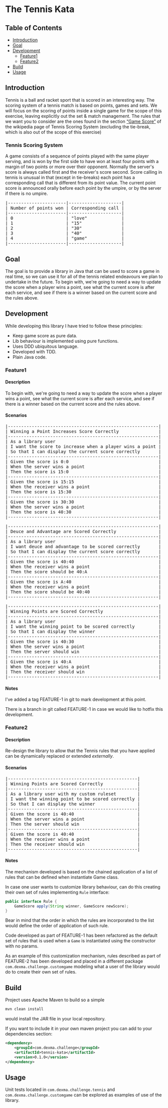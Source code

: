 # The Tennis Kata

## Table of Contents

- [Introduction](#Introduction)
- [Goal](#Goal)
- [Development](#development)
  - [Feature1](#Feature1)
  - [Feature2](#Feature2)
- [Build](#Build)
- [Usage](#Usage)


## Introduction

Tennis is a ball and racket sport that is scored in an interesting way. The scoring system of a tennis match is based on points, games and sets. We will focus on the scoring of points inside a
single game for the scope of this exercise, leaving explicitly out the set & match management.
The rules that we want you to consider are the ones found in the section [“Game Score”](https://en.wikipedia.org/wiki/Tennis_scoring_system#Game_score) of the wikipedia page of Tennis Scoring System (excluding the tie-break, which is also out of the scope of this exercise)

### Tennis Scoring System

A game consists of a sequence of points played with the same player serving, and is won by the first side to have won at least four points with a margin of two points or more over their opponent. Normally the server's score is always called first and the receiver's score second. Score calling in tennis is unusual in that (except in tie-breaks) each point has a corresponding call that is different from its point value. The current point score is announced orally before each point by the umpire, or by the server if there is no umpire.

<pre>
|----------------------|--------------------|
| Number of points won | Corresponding call |
|----------------------|--------------------|
| 0                    | "love"             |
| 1                    | "15"               |
| 2                    | "30"               |
| 3                    | "40"               |
| 4                    | "game"             |
|----------------------|--------------------|
</pre>

## Goal

The goal is to provide a library in Java that can be used to score a game in real time, so we can use it for all of the tennis related endeavours we plan to undertake in the future. 
To begin with, we're going to need a way to update the score when a player wins a point, see what the current score is after each service, and see if there is a winner based on the current score and the rules above.

## Development

While developing this library I have tried to follow these principles:
- Keep game score as pure data.
- Lib behaviour is implemented using pure functions. 
- Uses DDD ubiquitous language.
- Developed with TDD.
- Plain Java code.

### Feature1

#### Description

To begin with, we're going to need a way to update the score when a player wins a point, see what the current score is after
each service, and see if there is a winner based on the current score and the rules above.

#### Scenarios

<pre>
|---------------------------------------------------------|
| Winning a Point Increases Score Correctly               |
|---------------------------------------------------------|
| As a library user                                       |
| I want the score to increase when a player wins a point |
| So that I can display the current score correctly       |
|---------------------------------------------------------|
| Given the score is 0:0                                  |
| When the server wins a point                            |
| Then the score is 15:0                                  |
|---------------------------------------------------------|
| Given the score is 15:15                                |
| When the receiver wins a point                          |
| Then the score is 15:30                                 |
|---------------------------------------------------------|
| Given the score is 30:30                                |
| When the server wins a point                            |
| Then the score is 40:30                                 |
|---------------------------------------------------------|
</pre>

<pre>
|---------------------------------------------------------|
| Deuce and Advantage are Scored Correctly                |
|---------------------------------------------------------|
| As a library user                                       |
| I want deuce and advantage to be scored correctly       |
| So that I can display the current score correctly       |
|---------------------------------------------------------|
| Given the score is 40:40                                |
| When the receiver wins a point                          |
| Then the score should be 40:A                           |
|---------------------------------------------------------|
| Given the score is A:40                                 |
| When the receiver wins a point                          |
| Then the score should be 40:40                          |
|---------------------------------------------------------|
</pre>

<pre>
|---------------------------------------------------------|
| Winning Points are Scored Correctly                     |
|---------------------------------------------------------|
| As a library user                                       |
| I want the winning point to be scored correctly         |
| So that I can display the winner                        |
|---------------------------------------------------------|
| Given the score is 40:30                                |
| When the server wins a point                            |
| Then the server should win                              |
|---------------------------------------------------------|
| Given the score is 40:A                                 |
| When the receiver wins a point                          |
| Then the receiver should win                            |
|---------------------------------------------------------|
</pre>

#### Notes

I've added a tag FEATURE-1 in git to mark development at this point.

There is a branch in git called FEATURE-1 in case we would like to hotfix this development.

### Feature2

#### Description
Re-design the library to allow that the Tennis rules that you have applied can be dynamically replaced or extended *externally*.

#### Scenarios

<pre>
|-------------------------------------------------|
| Winning Points are Scored Correctly             |
|-------------------------------------------------|
| As a library user with my custom ruleset        |
| I want the winning point to be scored correctly |
| So that I can display the winner                |
|-------------------------------------------------|
| Given the score is 40:40                        |
| When the server wins a point                    |
| Then the server should win                      |
|-------------------------------------------------|
| Given the score is 40:40                        |
| When the receiver wins a point                  |
| Then the receiver should win                    |
|-------------------------------------------------|
</pre>

#### Notes
The mechanism developed is based on the chained application of a list of rules that can be defined when instantiate Game class.

In case one user wants to customize library behaviour, can do this creating their own set of rules implementing `Rule` interface:
```java
public interface Rule {
    GameScore apply(String winner, GameScore newScore);
}
```

Bear in mind that the order in which the rules are incorporated to the list would define the order of application of such rule.

Code developed as part of FEATURE-1 has been refactored as the default set of rules that is used when a `Game` is instantiated using the constructor with no params.

As an example of this customization mechanism, rules described as part of FEATURE-2 has been developed and placed in a different package `com.dexma.challenge.customgame` modeling what a user of the library would do to create their own set of rules.

## Build

Project uses Apache Maven to build so a simple
```bash
mvn clean install
```
would install the JAR file in your local repository.

If you want to include it in your own maven project you can add to your dependencies section: 
```xml
<dependency>
    <groupId>com.dexma.challenge</groupId>
    <artifactId>tennis-kata</artifactId>
    <version>0.1.0</version>
</dependency>
```

## Usage

Unit tests located in `com.dexma.challenge.tennis` and `com.dexma.challenge.customgame` can be explored as examples of use of the library.

